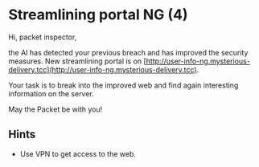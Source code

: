# Streamlining portal NG (4)

Hi, packet inspector,

the AI has detected your previous breach and has improved the security measures. New streamlining portal is on [http://user-info-ng.mysterious-delivery.tcc](http://user-info-ng.mysterious-delivery.tcc).

Your task is to break into the improved web and find again interesting information on the server.

May the Packet be with you!

## Hints

- Use VPN to get access to the web.
